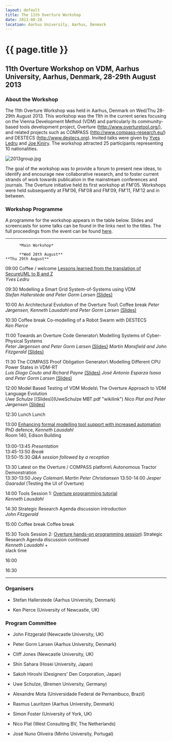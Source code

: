```yaml
---
layout: default
title: The 11th Overture Workshop
date: 2013-08-28
location: Aarhus University, Aarhus, Denmark
---
```


# {{ page.title }}

11th Overture Workshop on VDM, Aarhus University, Aarhus, Denmark, 28-29th August 2013
--------------------------------------------------------------------------------------

### About the Workshop

The 11th Overture Workshop was held in Aarhus, Denmark on Wed/Thu
28-29th August 2013. This workshop was the 11th in the current series
focusing on the Vienna Development Method (VDM) and particularly its
community-based tools development project, Overture
(http://www.overturetool.org/), and related projects such as COMPASS
(http://www.compass-research.eu/) and DESTECS (http://www.destecs.org).
Invited talks were given by [Yves
Ledru](http://membres-lig.imag.fr/ledru/YLVersionE.html) and [Joe
Kiniry](http://www2.imm.dtu.dk/~jkin/). The workshop attracted 25
participants representing 10 nationalities.

![](11/900px-2013group.jpg "2013group.jpg")

The goal of the workshop was to provide a forum to present new ideas, to
identify and encourage new collaborative research, and to foster current
strands of work towards publication in the mainstream conferences and
journals. The Overture initiative held its first workshop at FM'05.
Workshops were held subsequently at FM'06, FM'08 and FM'09, FM'11, FM'12
and in between.

### Workshop Programme

A programme for the workshop appears in the table below. Slides and
screencasts for some talks can be found in the links next to the titles.
The full proceedings from the event can be found
[here](http://eng.au.dk/fileadmin/DJF/ENG/PDF-filer/Tekniske_rapporter/ECE-TR-17-samlet.pdf).

  ------- ---------------------------------------------------------------------------------------------------------------------------------------------------------------------------------------------------------------------------- ------------------------------------------------------------------------------------------------------------------------------------------------------------------------------- -----------------------------------------------------------------------------------------------------------------------------------------------------------------------------------------
          *Main Workshop*                                                                                                                                                                                                              

          **Wed 28th August**                                                                                                                                                                                                          **Thu 29th August**

  09:00   Coffee / welcome                                                                                                                                                                                                             [Lessons learned from the translation of SecureUML to B and Z](http://eng.au.dk/aktuelt/arrangementer/vis/artikel/specialized-engineering-seminar-lessons-learned-from-the/)\
                                                                                                                                                                                                                                       *Yves Ledru*

  09:30   Modelling a Smart Grid System-of-Systems using VDM\
          *Stefan Hallerstede and Peter Gorm Larsen* [(Slides)](StefanHallerstede_SmartGrid.pdf "wikilink")

  10:00   An Architectural Evolution of the Overture Tool\                                                                                                                                                                             Coffee break
          *Peter Jørgensen, Kenneth Lausdahl and Peter Gorm Larsen* [(Slides)](PeterJørgensen_ASTv2.pdf "wikilink")                                                                                                                    

  10:30   Coffee break                                                                                                                                                                                                                 Co-modelling of a Robot Swarm with DESTECS\
                                                                                                                                                                                                                                       *Ken Pierce*

  11:00   Towards an Overture Code Generator\                                                                                                                                                                                          Modelling Systems of Cyber-Physical Systems\
           *Peter Jørgensen and Peter Gorm Larsen* [(Slides)](PeterJørgensen_CodeGen.pdf "wikilink")                                                                                                                                   *Martin Mansfield and John Fitzgerald* [(Slides)](MartinMansfield_SoCPS.pdf "wikilink")

  11:30   The COMPASS Proof Obligation Generator\                                                                                                                                                                                      Modelling Different CPU Power States in VDM-RT\
          *Luis Diogo Couto and Richard Payne* [(Slides)](LuisDiogoCouto_POG.pdf "wikilink")                                                                                                                                           *José Antonio Esparza Isasa and Peter Gorm Larsen* [(Slides)](JoseEsparzaIsasa_CPU.pdf‎ "wikilink")

  12:00   Model Based Testing of VDM Models\                                                                                                                                                                                           The Overture Approach to VDM Language Evolution\
          *Uwe Schulze* [(Slides)](UweSchulze MBT.pdf "wikilink")                                                                                                                                                                      *Nico Plat and Peter Jørgensen* [(Slides)](PeterJørgensen_NicoPlat_Evolution.pdf "wikilink")

  12:30   Lunch                                                                                                                                                                                                                        Lunch

  13:00   [Enhancing formal modelling tool support with increased automation](http://phd.au.dk/gradschools/scienceandtechnology/newsandevents/show-news/artikel/enhancing-formal-modelling-tool-support-with-increased-automation/)\
          PhD defence, *Kenneth Lausdahl*\
          Room 140, Edison Building\
          \
          13:00-13:45 *Presentation*\
          13:45-13:50 *Break*\
          13:50-15:30 *Q&A session followed by a reception*

  13:30   Latest on the Overture / COMPASS platform\                                                                                                                                                                                   Autonomous Tractor Demonstration\
          13:30-13:50 *Joey Coleman*\                                                                                                                                                                                                  *Martin Peter Christiansen*
          13:50-14:00 *Jesper Gaarsdal* (Testing the UI of Overture)                                                                                                                                                                   

  14:00   Tools Session 1: [Overture programming tutorial](http://tinyurl.com/overture11tutorial)\
          *Kenneth Lausdahl*

  14:30   Strategic Research Agenda discussion introduction\
          *John Fitzgerald*

  15:00   Coffee break                                                                                                                                                                                                                 Coffee break

  15:30   Tools Session 2: [Overture hands-on programming session](http://tinyurl.com/overture11tutorial)\                                                                                                                             Strategic Research Agenda discussion continued\
          *Kenneth Lausdahl*                                                                                                                                                                                                           +\
                                                                                                                                                                                                                                       slack time

  16:00

  16:30
  ------- ---------------------------------------------------------------------------------------------------------------------------------------------------------------------------------------------------------------------------- ------------------------------------------------------------------------------------------------------------------------------------------------------------------------------- -----------------------------------------------------------------------------------------------------------------------------------------------------------------------------------------

### Organisers

-   Stefan Hallerstede (Aarhus University, Denmark)

<!-- -->

-   Ken Pierce (University of Newcastle, UK)

### Program Committee

-   John Fitzgerald (Newcastle University, UK)

<!-- -->

-   Peter Gorm Larsen (Aarhus University, Denmark)

<!-- -->

-   Cliff Jones (Newcastle University, UK)

<!-- -->

-   Shin Sahara (Hosei University, Japan)

<!-- -->

-   Sakoh Hiroshi (Designers' Den Corporation, Japan)

<!-- -->

-   Uwe Schulze, (Bremen University, Germany)

<!-- -->

-   Alexandre Mota (Universidade Federal de Pernambuco, Brazil)

<!-- -->

-   Rasmus Lauritzen (Aarhus University, Denmark)

<!-- -->

-   Simon Foster (University of York, UK)

<!-- -->

-   Nico Plat (West Consulting BV, The Netherlands)

<!-- -->

-   José Nuno Oliveira (Minho University, Portugal)

